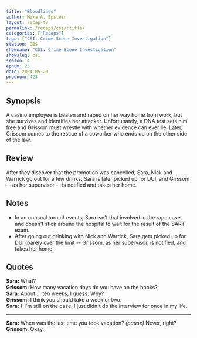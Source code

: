 ```yaml
---
title: "Bloodlines"
author: Mika A. Epstein
layout: recap-tv
permalink: /recaps/csi/:title/
categories: ["Recaps"]
tags: ["CSI: Crime Scene Investigation"]
station: CBS
showname: "CSI: Crime Scene Investigation"
showslug: csi
season: 4
epnum: 23
date: 2004-05-20
prodnum: 423  
---
```


## Synopsis

A casino employee is beaten and raped on her way home from work, but she survives and identifies her attacker. Unfortunately, a DNA test sets him free and Grissom must wrestle with whether evidence can ever lie. Later, Grissom comes to the rescue of a coworker who ends up on the other side of the law.

## Review

After they discover that the promotion was cancelled, Sara, Nick and Warrick go out for a few drinks. Sara is later picked up for DUI, and Grissom -- as her supervisor -- is notified and takes her home.

## Notes

* In an unusual turn of events, Sara isn't that involved in the rape case, and doesn't stick around the hospital to wait for the result of the SART exam.  
* After going out drinking with Nick and Warrick, Sara gets picked up for DUI (barely over the limit -- Grissom, as her supervisor, is notified, and takes her home.

## Quotes

**Sara:** What?  
**Grissom:** How many vacation days do you have on the books?  
**Sara:** About ... ten weeks, I guess. Why?  
**Grissom:** I think you should take a week or two.  
**Sara:** I-I'm still on the case. I just didn't do the interview for once in my life.  

- - -

**Sara:** When was the last time you took vacation? _(pause)_ Never, right?  
**Grissom:** Okay.